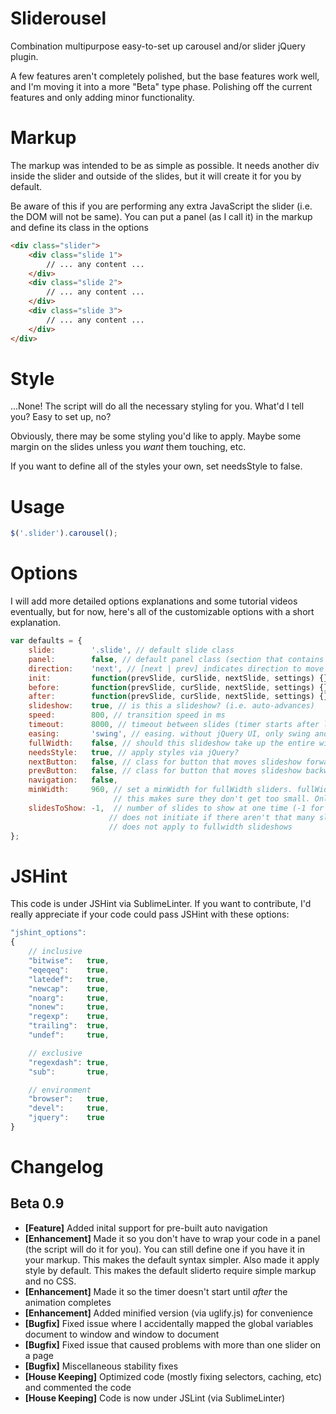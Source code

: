 Sliderousel
===========

Combination multipurpose easy-to-set up carousel and/or slider jQuery plugin.

A few features aren't completely polished, but the base features work well, and I'm moving it into a more "Beta" type phase. Polishing off the current features and only adding minor functionality.


Markup
======

The markup was intended to be as simple as possible. It needs another div inside the slider and outside of the slides, but it will create it for you by default. 

Be aware of this if you are performing any extra JavaScript the slider (i.e. the DOM will not be same). You can put a panel (as I call it) in the markup and define its class in the options

```html
<div class="slider">
    <div class="slide 1">
        // ... any content ...
    </div>
    <div class="slide 2">
        // ... any content ...
    </div>
    <div class="slide 3">
        // ... any content ...
    </div>
</div>
```


Style
=====

...None! The script will do all the necessary styling for you. What'd I tell you? Easy to set up, no?

Obviously, there may be some styling you'd like to apply. Maybe some margin on the slides unless you _want_ them touching, etc.

If you want to define all of the styles your own, set needsStyle to false.


Usage
=====

```javascript
$('.slider').carousel();
```


Options
=======

I will add more detailed options explanations and some tutorial videos eventually, but for now, here's all of the customizable options with a short explanation.

```javascript
var defaults = {
    slide:        '.slide', // default slide class
    panel:        false, // default panel class (section that contains all slides). builds one for you by default
    direction:    'next', // [next | prev] indicates direction to move slider if it auto-slides
    init:         function(prevSlide, curSlide, nextSlide, settings) {}, // before-init callback
    before:       function(prevSlide, curSlide, nextSlide, settings) {}, // before-slide callback
    after:        function(prevSlide, curSlide, nextSlide, settings) {}, // after-slide callback
    slideshow:    true, // is this a slideshow? (i.e. auto-advances)
    speed:        800, // transition speed in ms
    timeout:      8000, // timeout between slides (timer starts after last slide transition ends)
    easing:       'swing', // easing. without jQuery UI, only swing and linear are supported
    fullWidth:    false, // should this slideshow take up the entire width of the screen?
    needsStyle:   true, // apply styles via jQuery?
    nextButton:   false, // class for button that moves slideshow forward
    prevButton:   false, // class for button that moves slideshow backward
    navigation:   false,
    minWidth:     960, // set a minWidth for fullWidth sliders. fullWidth sliders can be responsive,
                       // this makes sure they don't get too small. Only is used is responsive is true
    slidesToShow: -1,  // number of slides to show at one time (-1 for as many as will fit).
                      // does not initiate if there aren't that many slides.
                      // does not apply to fullwidth slideshows
};
```


JSHint
======

This code is under JSHint via SublimeLinter. If you want to contribute, I'd really appreciate if your code could pass JSHint with these options:

```javascript
"jshint_options":
{
    // inclusive  
    "bitwise":   true,
    "eqeqeq":    true,
    "latedef":   true,
    "newcap":    true,
    "noarg":     true,
    "nonew":     true,
    "regexp":    true,
    "trailing":  true,
    "undef":     true,

    // exclusive
    "regexdash": true,
    "sub":       true,

    // environment
    "browser":   true,
    "devel":     true,
    "jquery":    true
}
```


Changelog
=========

Beta 0.9
--------
* __[Feature]__ Added inital support for pre-built auto navigation
* __[Enhancement]__ Made it so you don't have to wrap your code in a panel (the script will do it for you). You can still define one if you have it in your markup. This makes the default syntax simpler. Also made it apply style by default. This makes the default sliderto require simple markup and no CSS.
* __[Enhancement]__ Made it so the timer doesn't start until _after_ the animation completes
* __[Enhancement]__ Added minified version (via uglify.js) for convenience
* __[Bugfix]__ Fixed issue where I accidentally mapped the global variables document to window and window to document
* __[Bugfix]__ Fixed issue that caused problems with more than one slider on a page
* __[Bugfix]__ Miscellaneous stability fixes
* __[House Keeping]__ Optimized code (mostly fixing selectors, caching, etc) and commented the code
* __[House Keeping]__ Code is now under JSLint (via SublimeLinter)
